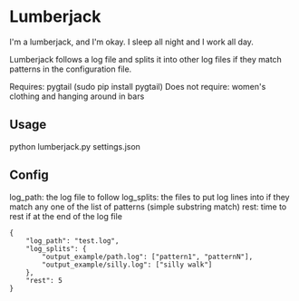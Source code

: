 Lumberjack
==========

I'm a lumberjack, and I'm okay.
I sleep all night and I work all day.

Lumberjack follows a log file and splits it into other log files if they match
patterns in the configuration file.

Requires: pygtail  (sudo pip install pygtail)
Does not require: women's clothing and hanging around in bars

Usage
-----

python lumberjack.py settings.json


Config
------
log_path: the log file to follow
log_splits: the files to put log lines into if they match any one of the list of patterns (simple substring match)
rest: time to rest if at the end of the log file

    {
        "log_path": "test.log",
        "log_splits": {
            "output_example/path.log": ["pattern1", "patternN"],
            "output_example/silly.log": ["silly walk"]
        },
        "rest": 5
    }


